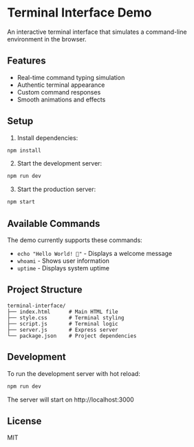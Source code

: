 # Terminal Interface Demo

An interactive terminal interface that simulates a command-line environment in the browser.

## Features

- Real-time command typing simulation
- Authentic terminal appearance
- Custom command responses
- Smooth animations and effects

## Setup

1. Install dependencies:
```bash
npm install
```

2. Start the development server:
```bash
npm run dev
```

3. Start the production server:
```bash
npm start
```

## Available Commands

The demo currently supports these commands:
- `echo "Hello World! 👋"` - Displays a welcome message
- `whoami` - Shows user information
- `uptime` - Displays system uptime

## Project Structure

```
terminal-interface/
├── index.html      # Main HTML file
├── style.css       # Terminal styling
├── script.js       # Terminal logic
├── server.js       # Express server
└── package.json    # Project dependencies
```

## Development

To run the development server with hot reload:
```bash
npm run dev
```

The server will start on http://localhost:3000

## License

MIT 